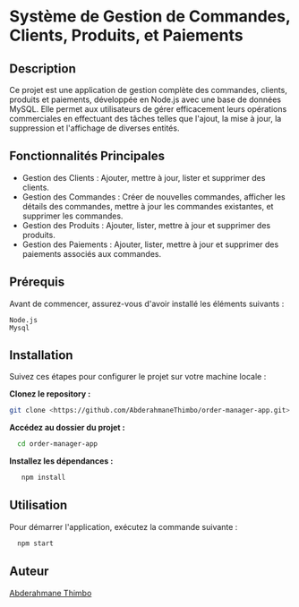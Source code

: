 # Système de Gestion de Commandes, Clients, Produits, et Paiements

## Description

Ce projet est une application de gestion complète des commandes, clients, produits et paiements, développée en Node.js avec une base de données MySQL. Elle permet aux utilisateurs de gérer efficacement leurs opérations commerciales en effectuant des tâches telles que l'ajout, la mise à jour, la suppression et l'affichage de diverses entités.


## Fonctionnalités Principales

- Gestion des Clients : Ajouter, mettre à jour, lister et supprimer des clients.
- Gestion des Commandes : Créer de nouvelles commandes, afficher les détails des commandes, mettre à jour les commandes existantes, et supprimer les commandes.
- Gestion des Produits : Ajouter, lister, mettre à jour et supprimer des produits.
- Gestion des Paiements : Ajouter, lister, mettre à jour et supprimer des paiements associés aux commandes.

## Prérequis

Avant de commencer, assurez-vous d'avoir installé les éléments suivants :

    Node.js 
    Mysql 

## Installation

Suivez ces étapes pour configurer le projet sur votre machine locale :

**Clonez le repository :**

```bash
git clone <https://github.com/AbderahmaneThimbo/order-manager-app.git>
```

**Accédez au dossier du projet :**

```bash
  cd order-manager-app
```

**Installez les dépendances :**

```bash
   npm install
```

## Utilisation

Pour démarrer l'application, exécutez la commande suivante :

```bash
  npm start
```
## Auteur

[Abderahmane Thimbo](https://github.com/AbderahmaneThimbo)

